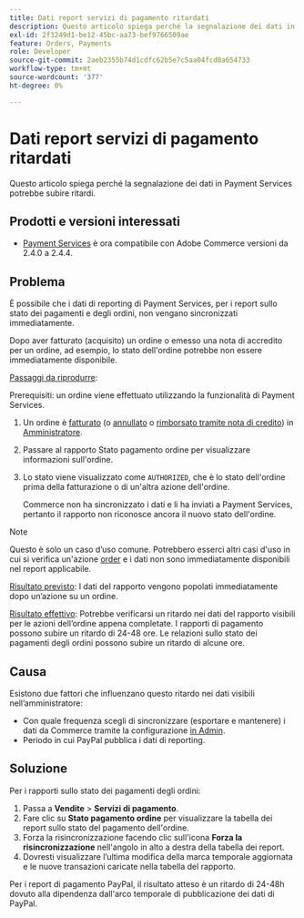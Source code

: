 ```yaml
---
title: Dati report servizi di pagamento ritardati
description: Questo articolo spiega perché la segnalazione dei dati in Payment Services potrebbe subire ritardi.
exl-id: 2f3249d1-be12-45bc-aa73-bef9766509ae
feature: Orders, Payments
role: Developer
source-git-commit: 2aeb2355b74d1cdfc62b5e7c5aa04fcd0a654733
workflow-type: tm+mt
source-wordcount: '377'
ht-degree: 0%

---
```


# Dati report servizi di pagamento ritardati

Questo articolo spiega perché la segnalazione dei dati in Payment Services potrebbe subire ritardi.

## Prodotti e versioni interessati

* [Payment Services](https://marketplace.magento.com/magento-payment-services.html) è ora compatibile con Adobe Commerce versioni da 2.4.0 a 2.4.4.

## Problema

È possibile che i dati di reporting di Payment Services, per i report sullo stato dei pagamenti e degli ordini, non vengano sincronizzati immediatamente.

Dopo aver fatturato (acquisito) un ordine o emesso una nota di accredito per un ordine, ad esempio, lo stato dell&#39;ordine potrebbe non essere immediatamente disponibile.

<u>Passaggi da riprodurre</u>:

Prerequisiti: un ordine viene effettuato utilizzando la funzionalità di Payment Services.

1. Un ordine è [fatturato](https://experienceleague.adobe.com/it/docs/commerce-admin/stores-sales/order-management/invoices#create-an-invoice) (o [annullato](https://experienceleague.adobe.com/it/docs/commerce-admin/stores-sales/point-of-purchase/assist/customer-account-create-order) o [rimborsato tramite nota di credito](https://experienceleague.adobe.com/it/docs/commerce-admin/stores-sales/order-management/credit-memos/credit-memos)) in [Amministratore](https://experienceleague.adobe.com/it/docs/commerce-admin/start/admin/admin).
1. Passare al rapporto Stato pagamento ordine per visualizzare informazioni sull&#39;ordine.
1. Lo stato viene visualizzato come `AUTHORIZED`, che è lo stato dell&#39;ordine prima della fatturazione o di un&#39;altra azione dell&#39;ordine.

   Commerce non ha sincronizzato i dati e li ha inviati a Payment Services, pertanto il rapporto non riconosce ancora il nuovo stato dell&#39;ordine.

>[!NOTE]
>
>Questo è solo un caso d’uso comune. Potrebbero esserci altri casi d&#39;uso in cui si verifica un&#39;azione [order](https://experienceleague.adobe.com/it/docs/commerce-admin/stores-sales/order-management/orders/orders#actions) e i dati non sono immediatamente disponibili nel report applicabile.

<u>Risultato previsto</u>:
I dati del rapporto vengono popolati immediatamente dopo un’azione su un ordine.

<u>Risultato effettivo</u>:
Potrebbe verificarsi un ritardo nei dati del rapporto visibili per le azioni dell’ordine appena completate. I rapporti di pagamento possono subire un ritardo di 24-48 ore. Le relazioni sullo stato dei pagamenti degli ordini possono subire un ritardo di alcune ore.

## Causa

Esistono due fattori che influenzano questo ritardo nei dati visibili nell’amministratore:

* Con quale frequenza scegli di sincronizzare (esportare e mantenere) i dati da Commerce tramite la configurazione [in Admin](https://experienceleague.adobe.com/docs/commerce-merchant-services/payment-services/configure/configure-admin.html?lang=it).
* Periodo in cui PayPal pubblica i dati di reporting.

## Soluzione

Per i rapporti sullo stato dei pagamenti degli ordini:

1. Passa a **Vendite** > **Servizi di pagamento**.
1. Fare clic su **Stato pagamento ordine** per visualizzare la tabella dei report sullo stato del pagamento dell&#39;ordine.
1. Forza la risincronizzazione facendo clic sull&#39;icona **Forza la risincronizzazione** nell&#39;angolo in alto a destra della tabella dei report.
1. Dovresti visualizzare l’ultima modifica della marca temporale aggiornata e le nuove transazioni caricate nella tabella del rapporto.

Per i report di pagamento PayPal, il risultato atteso è un ritardo di 24-48h dovuto alla dipendenza dall&#39;arco temporale di pubblicazione dei dati di PayPal.
